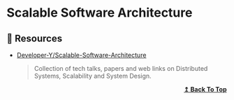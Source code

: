 
# Scalable Software Architecture

## 📘 Resources

- [Developer-Y/Scalable-Software-Architecture](https://github.com/Developer-Y/Scalable-Software-Architecture)
  > Collection of tech talks, papers and web links on Distributed Systems, Scalability and System Design.

<div align="right">
  <b><a href="#contents">↥ Back To Top</a></b>
</div>
